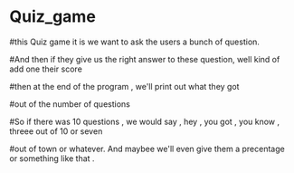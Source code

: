 # Quiz_game

#this Quiz game it is we want to ask the users a bunch of question. 

#And then if they give us the right answer to these question, well kind of add one their score 

#then at the end of the program , we'll print out what they got 

#out of the number of questions 

#So if there was 10 questions , we would say , hey , you got , you know , threee out of 10 or seven 

#out of town or whatever. And maybee we'll even give them a precentage or something like that . 
